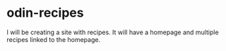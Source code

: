 # odin-recipes
I will be creating a site with recipes. It will have a homepage and multiple recipes linked to the homepage.


